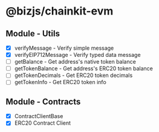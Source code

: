 # @bizjs/chainkit-evm

## Module - Utils

- [x] verifyMessage - Verify simple message
- [x] verifyEIP712Message - Verify typed data message
- [ ] getBalance - Get address's native token balance
- [ ] getTokenBalance - Get address's ERC20 token balance
- [ ] getTokenDecimals - Get ERC20 token decimals
- [ ] getTokenInfo - Get ERC20 token info

## Module - Contracts

- [x] ContractClientBase
- [x] ERC20 Contract Client
